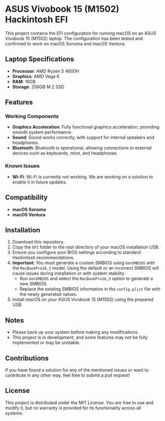 # ASUS Vivobook 15 (M1502) Hackintosh EFI

This project contains the EFI configuration for running macOS on an ASUS Vivobook 15 (M1502) laptop. The configuration has been tested and confirmed to work on macOS Sonoma and macOS Ventura.

## Laptop Specifications

- **Processor**: AMD Ryzen 5 4600H
- **Graphics**: AMD Vega 6
- **RAM**: 16GB
- **Storage**: 256GB M.2 SSD

## Features

### Working Components

- **Graphics Acceleration**: Fully functional graphics acceleration, providing smooth system performance.
- **Sound**: Sound works correctly, with support for internal speakers and headphones.
- **Bluetooth**: Bluetooth is operational, allowing connections to external devices such as keyboards, mice, and headphones.

### Known Issues

- **Wi-Fi**: Wi-Fi is currently not working. We are working on a solution to enable it in future updates.

## Compatibility

- **macOS Sonoma**
- **macOS Ventura**

## Installation

1. Download this repository.
2. Copy the `EFI` folder to the root directory of your macOS installation USB.
3. Ensure you configure your BIOS settings according to standard Hackintosh recommendations.
4. **Important:** You must generate a custom SMBIOS using `GenSMBIOS` with the `MacBookPro16,3` model. Using the default or an incorrect SMBIOS will cause issues during installation or with system stability.
   - Run `GenSMBIOS` and select the `MacBookPro16,3` option to generate a new SMBIOS.
   - Replace the existing SMBIOS information in the `config.plist` file with the newly generated values.
5. Install macOS on your ASUS Vivobook 15 (M1502) using the prepared USB.

## Notes

- Please back up your system before making any modifications.
- This project is in development, and some features may not be fully implemented or may be unstable.

## Contributions

If you have found a solution for any of the mentioned issues or want to contribute in any other way, feel free to submit a pull request!

## License

This project is distributed under the MIT License. You are free to use and modify it, but no warranty is provided for its functionality across all systems.
